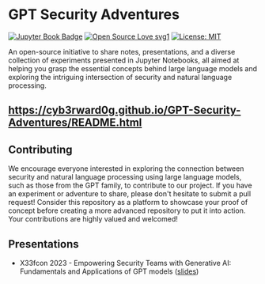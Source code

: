 # GPT Security Adventures

[![Jupyter Book Badge](https://jupyterbook.org/badge.svg)](https://cyb3rward0g.github.io/GPT-Security-Adventures/README.html)
[![Open Source Love svg1](https://badges.frapsoft.com/os/v3/open-source.svg?v=103)](https://github.com/ellerbrock/open-source-badges/)
[![License: MIT](https://img.shields.io/badge/License-MIT-yellow.svg)](https://github.com/Cyb3rWard0g/GPT-Security-Adventures/blob/main/LICENSE)

An open-source initiative to share notes, presentations, and a diverse collection of experiments presented in Jupyter Notebooks, all aimed at helping you grasp the essential concepts behind large language models and exploring the intriguing intersection of security and natural language processing.

## https://cyb3rward0g.github.io/GPT-Security-Adventures/README.html

## Contributing

We encourage everyone interested in exploring the connection between security and natural language processing using large language models, such as those from the GPT family, to contribute to our project. If you have an experiment or adventure to share, please don't hesitate to submit a pull request! Consider this repository as a platform to showcase your proof of concept before creating a more advanced repository to put it into action. Your contributions are highly valued and welcomed!

## Presentations

* X33fcon 2023 - Empowering Security Teams with Generative AI: Fundamentals and Applications of GPT models ([slides](https://1drv.ms/b/s!Al3n8YlNIUPUhk0s7GVXOnA53ggE?e=N7jhVP))